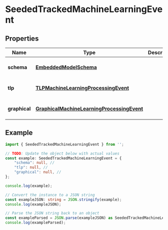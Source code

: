
# SeededTrackedMachineLearningEvent


## Properties

Name | Type | Description | Notes
------------ | ------------- | ------------- | -------------
**schema** | [**EmbeddedModelSchema**](EmbeddedModelSchema) |  | [optional] [default to undefined]
**tlp** | [**TLPMachineLearningProcessingEvent**](TLPMachineLearningProcessingEvent) |  | [optional] [default to undefined]
**graphical** | [**GraphicalMachineLearningProcessingEvent**](GraphicalMachineLearningProcessingEvent) |  | [optional] [default to undefined]

## Example

```typescript
import { SeededTrackedMachineLearningEvent } from '';

// TODO: Update the object below with actual values
const example: SeededTrackedMachineLearningEvent = {
    "schema": null, // 
    "tlp": null, // 
    "graphical": null, // 
};

console.log(example);

// Convert the instance to a JSON string
const exampleJSON: string = JSON.stringify(example);
console.log(exampleJSON);

// Parse the JSON string back to an object
const exampleParsed = JSON.parse(exampleJSON) as SeededTrackedMachineLearningEvent;
console.log(exampleParsed);
```




